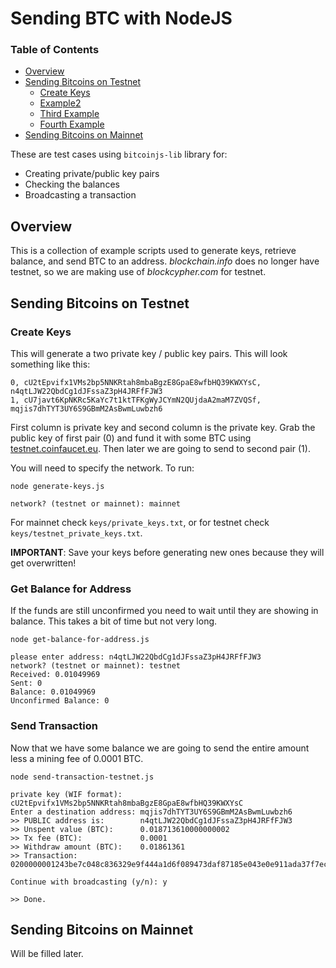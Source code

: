 # Sending BTC with NodeJS

### Table of Contents
- [Overview](#overview)
- [Sending Bitcoins on Testnet](#sending-bitcoins-on-testnet)
  - [Create Keys](#create-keys)
  - [Example2](#example2)
  - [Third Example](#third-example)
  - [Fourth Example](#fourth-examplehttpwwwfourthexamplecom)
- [Sending Bitcoins on Mainnet](#sending-bitcoins-on-mainnet)

These are test cases using `bitcoinjs-lib` library for:
- Creating private/public key pairs
- Checking the balances
- Broadcasting a transaction

## Overview

This is a collection of example scripts used to generate keys, retrieve balance, and send BTC to
an address. _blockchain.info_ does no longer have testnet, so we are making use of _blockcypher.com_
for testnet.

## Sending Bitcoins on Testnet

### Create Keys

This will generate a two private key / public key pairs. This will look something like this:
```
0, cU2tEpvifx1VMs2bp5NNKRtah8mbaBgzE8GpaE8wfbHQ39KWXYsC, n4qtLJW22QbdCg1dJFssaZ3pH4JRFfFJW3
1, cU7javt6KpNKRc5KaYc7t1ktTFKgWyJCYmN2QUjdaA2maM7ZVQSf, mqjis7dhTYT3UY6S9GBmM2AsBwmLuwbzh6
```

First column is private key and second column is the private key.
Grab the public key of first pair (0) and fund it with some BTC using [testnet.coinfaucet.eu](https://testnet.coinfaucet.eu/en/
). Then later we are going to send to second pair (1).

You will need to specify the network. To run:

```
node generate-keys.js

network? (testnet or mainnet): mainnet
```

For mainnet check `keys/private_keys.txt`, or for testnet check `keys/testnet_private_keys.txt`.


**IMPORTANT**: Save your keys before generating new ones because they will get overwritten!


### Get Balance for Address

If the funds are still unconfirmed you need to wait until they are showing in balance.
This takes a bit of time but not very long.

```
node get-balance-for-address.js        

please enter address: n4qtLJW22QbdCg1dJFssaZ3pH4JRFfFJW3
network? (testnet or mainnet): testnet
Received: 0.01049969
Sent: 0
Balance: 0.01049969
Unconfirmed Balance: 0
```

### Send Transaction

Now that we have some balance we are going to send the entire amount less a mining fee of 0.0001 BTC.

```
node send-transaction-testnet.js

private key (WIF format): cU2tEpvifx1VMs2bp5NNKRtah8mbaBgzE8GpaE8wfbHQ39KWXYsC
Enter a destination address: mqjis7dhTYT3UY6S9GBmM2AsBwmLuwbzh6
>> PUBLIC address is:        n4qtLJW22QbdCg1dJFssaZ3pH4JRFfFJW3
>> Unspent value (BTC):      0.018713610000000002
>> Tx fee (BTC):             0.0001
>> Withdraw amount (BTC):    0.01861361
>> Transaction: 0200000001243be7c048c836329e9f444a1d6f089473daf87185e043e0e911ada37f7ecc37000000006b483045022100c2cc748e43c94978471ef1ad6f9d4f53e2d0ad340e7323ad6b564137372be1e3022027b230f8afe1e27bd36af80afa1a6cb24466fce8d231ed13ee5b1f7b5d0d2b30012102d29080db4119b65f6717f20a3c34c532e07c3fe4ebbb644f88414e926875ffedffffffff01f1661c00000000001976a914701b745ded1c3505837e536b55645e636fbd6b2888ac00000000

Continue with broadcasting (y/n): y

>> Done.
```

## Sending Bitcoins on Mainnet

Will be filled later.